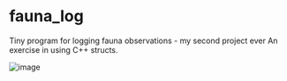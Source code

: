 # fauna_log
Tiny program for logging fauna observations - my second project ever
An exercise in using C++ structs.

![image](https://github.com/annnkle/insect_log/assets/95099151/ee122871-fc6c-4c3e-a444-acfcc404a64b)

